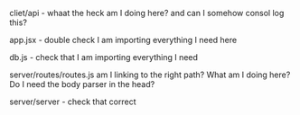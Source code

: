 cliet/api - whaat the heck am I doing here? and can I somehow consol log this?

app.jsx - double check I am importing everything I need here

db.js - check that I am importing everything I need

server/routes/routes.js am I linking to the right path? What am I doing here? Do I need the body parser in the head?

server/server - check that correct